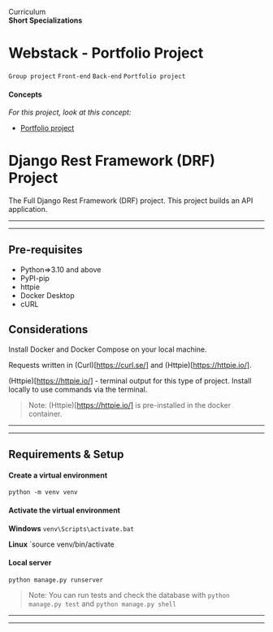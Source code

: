 Curriculum <br>
**Short Specializations** <br>

# Webstack - Portfolio Project

`Group project` `Front-end` `Back-end` `Portfolio project`

#### Concepts

_For this project, look at this concept:_

* [Portfolio project](https://www.intranet.alxswe.com/concepts/548)

# Django Rest Framework (DRF) Project
The Full Django Rest Framework (DRF) project.
This project builds an API application.
***
***

## Pre-requisites
- Python=>3.10 and above
- PyPI-pip
- httpie
- Docker Desktop
- cURL

## Considerations
Install Docker and Docker Compose on your local machine.

Requests written in (Curl)[https://curl.se/] and (Httpie)[https://httpie.io/].

(Httpie)[https://httpie.io/] - terminal output for this type of project. Install locally to use commands via the terminal.
>Note: (Httpie)[https://httpie.io/] is pre-installed in the docker container.
***
***

## Requirements & Setup

#### Create a virtual environment
`python -m venv venv`

#### Activate the virtual environment
**Windows**
`venv\Scripts\activate.bat`

**Linux**
`source venv/bin/activate

#### Local server

`python manage.py runserver`

>Note: You can run tests and check the database with `python manage.py test` and `python manage.py shell`
***
***
